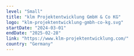 ```yaml
---
level: "Small"
title: "klm Projektentwicklung GmbH & Co KG"
logo: "klm-projektentwicklung-gmbh-co-kg.svg"
startDate: "2024-03-01"
endDate: "2025-02-28"
link: "https://www.klm-projektentwicklung.com/"
country: "Germany"
---
```

